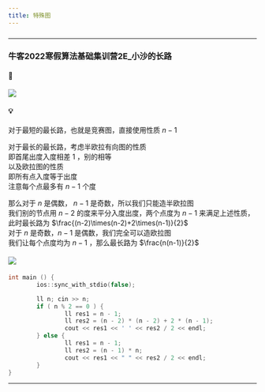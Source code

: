 ```yaml
---
title: 特殊图
---
```


###  
<hr>

### 牛客2022寒假算法基础集训营2E_小沙的长路

#### 🔗
<a href="https://ac.nowcoder.com/acm/contest/23477/E"><img src="https://img-blog.csdnimg.cn/16eed0f102a94997bf1dc8b00e7a3b6c.png"></a>

#### 💡
对于最短的最长路，也就是竞赛图，直接使用性质 $n-1$   

对于最长的最长路，考虑半欧拉有向图的性质  
即首尾出度入度相差 $1$ ，别的相等   
以及欧拉图的性质  
即所有点入度等于出度  
注意每个点最多有 $n-1$ 个度   
  
那么对于 $n$ 是偶数， $n-1$ 是奇数，所以我们只能造半欧拉图  
我们别的节点用 $n-2$ 的度来平分入度出度，两个点度为 $n-1$ 来满足上述性质，此时最长路为 $\frac{(n-2)\times(n-2)+2\times(n-1)}{2}$  
对于 $n$ 是奇数，$n-1$ 是偶数，我们完全可以造欧拉图  
我们让每个点度均为 $n-1$ ，那么最长路为 $\frac{n(n-1)}{2}$    

#### <img src="https://img-blog.csdnimg.cn/20210713144601841.png" >
```cpp
int main () {
        ios::sync_with_stdio(false);

        ll n; cin >> n;
        if ( n % 2 == 0 ) {
                ll res1 = n - 1;
                ll res2 = (n - 2) * (n - 2) + 2 * (n - 1);
                cout << res1 << ' ' << res2 / 2 << endl;
        } else {
                ll res1 = n - 1;
                ll res2 = (n - 1) * n;
                cout << res1 << " " << res2 / 2 << endl;
        }
} 
```
<hr>

